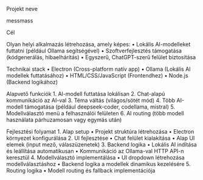 Projekt neve

messmass

Cél

Olyan helyi alkalmazás létrehozása, amely képes:
	•	Lokális AI-modelleket futtatni (például Ollama segítségével)
	•	Szoftverfejlesztés támogatása (kódgenerálás, hibaelhárítás)
	•	Egyszerű, ChatGPT-szerű felület biztosítása

Technikai stack
	•	Electron (Cross-platform natív app)
	•	Ollama (Lokális AI modellek futtatásához)
	•	HTML/CSS/JavaScript (Frontendhez)
	•	Node.js (Backend logikához)

Alapvető funkciók
	1.	AI-modell futtatása lokálisan
	2.	Chat-alapú kommunikáció az AI-val
	3.	Téma váltás (világos/sötét mód)
	4.	Több AI-modell támogatása (például deepseek-coder, codellama, mistral)
	5.	Modellválasztó menü a felhasználói felületen
	6.	AI routing (több modell használata párhuzamosan vagy egymás után)

Fejlesztési folyamat
	1.	Alap setup
	•	Projekt struktúra létrehozása
	•	Electron környezet konfigurálása
	2.	UI fejlesztése
	•	Chat felület kialakítása
	•	Alap UI elemek (input mező, válaszüzenetek)
	3.	Backend logika
	•	Lokális AI indítása és leállítása automatikusan
	•	Kommunikáció az Ollama-val HTTP API-n keresztül
	4.	Modellválasztó implementálása
	•	UI dropdown létrehozása modellválasztáshoz
	•	Backend logika a modellek dinamikus kezelésére
	5.	Routing logika
	•	Modell routing és fallback implementációja